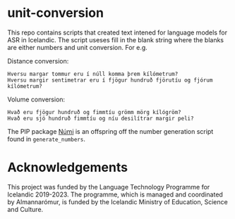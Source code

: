 # unit-conversion
This repo contains scripts that created text intened for language models for ASR in Icelandic. The script useses fill in the blank string where the blanks are either numbers and unit conversion. For e.g. 

Distance conversion:
```
Hversu margar tommur eru í núll komma þrem kílómetrum?
Hversu margir sentimetrar eru í fjögur hundruð fjörutíu og fjórum kílómetrum?
```
Volume conversion:
```
Hvað eru fjögur hundruð og fimmtíu grömm mörg kílógröm?
Hvað eru sjö hundruð fimmtíu og níu desilítrar margir peli?
```

The PIP package [Númi](https://pypi.org/project/numi/) is an offspring off the number generation script found in `generate_numbers`.

# Acknowledgements
This project was funded by the Language Technology Programme for Icelandic 2019-2023. The programme, which is managed and coordinated by Almannarómur, is funded by the Icelandic Ministry of Education, Science and Culture.
